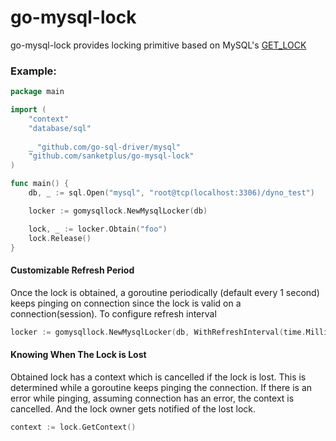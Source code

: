 # go-mysql-lock
go-mysql-lock provides locking primitive based on MySQL's [GET_LOCK](https://dev.mysql.com/doc/refman/8.0/en/locking-functions.html#function_get-lock)

### Example:

```go
package main

import (
    "context"
    "database/sql"
    
    _ "github.com/go-sql-driver/mysql"
    "github.com/sanketplus/go-mysql-lock"
)

func main() {
	db, _ := sql.Open("mysql", "root@tcp(localhost:3306)/dyno_test")

	locker := gomysqllock.NewMysqlLocker(db)

	lock, _ := locker.Obtain("foo")
	lock.Release()
}
```

#### Customizable Refresh Period
Once the lock is obtained, a goroutine periodically (default every 1 second) keeps pinging on connection since the lock is valid on a connection(session). To configure refresh interval
```go
locker := gomysqllock.NewMysqlLocker(db, WithRefreshInterval(time.Millisecond*500))
```

#### Knowing When The Lock is Lost
Obtained lock has a context which is cancelled if the lock is lost. This is determined while a goroutine keeps pinging the connection. If there is an error while pinging, assuming connection has an error, the context is cancelled. And the lock owner gets notified of the lost lock.
```go
context := lock.GetContext()
``` 